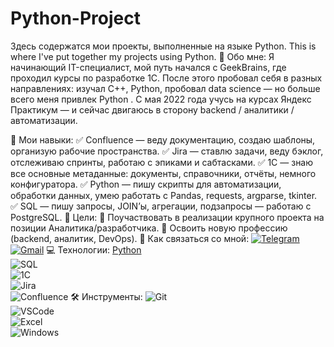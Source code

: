 # Python-Project
Здесь содержатся мои проекты, выполненные на языке Python. This is where I've put together my projects using Python.
📌 Обо мне:
Я начинающий IT-специалист, мой путь начался с GeekBrains, где проходил курсы по разработке 1С. После этого пробовал себя в разных направлениях: изучал C++, Python, пробовал data science — но больше всего меня привлек Python . С мая 2022 года учусь на курсах Яндекс Практикум — и сейчас двигаюсь в сторону backend / аналитики / автоматизации.

💼 Мои навыки:
✅ Confluence — веду документацию, создаю шаблоны, организую рабочие пространства.
✅ Jira — ставлю задачи, веду бэклог, отслеживаю спринты, работаю с эпиками и сабтасками.
✅ 1С — знаю все основные метаданные: документы, справочники, отчёты, немного конфигуратора.
✅ Python — пишу скрипты для автоматизации, обработки данных, умею работать с Pandas, requests, argparse, tkinter.
✅ SQL — пишу запросы, JOIN’ы, агрегации, подзапросы — работаю с PostgreSQL.
🎯 Цели:
🔁 Поучаствовать в реализации крупного проекта на позиции Аналитика/разработчика.
🚀 Освоить новую профессию (backend, аналитик, DevOps).
💬 Как связаться со мной:
[![Telegram](https://img.shields.io/badge/Telegram-Contact-blue?logo=telegram)](https://t.me/Nerzul70)
[![Gmail](https://img.shields.io/badge/Gmail-Email-red?logo=gmail&logoColor=white)](mailto:forester379@gmail.com)
💻 Технологии:
[Python](https://img.shields.io/badge/Python-3776AB?logo=python&logoColor=white)  
![SQL](https://img.shields.io/badge/SQL-003B5C?logo=mysql&logoColor=white)  
![1C](https://img.shields.io/badge/1C-000000?logo=visual-studio&logoColor=white)  
![Jira](https://img.shields.io/badge/Jira-0052CC?logo=jira&logoColor=white)  
![Confluence](https://img.shields.io/badge/Confluence-172B4D?logo=confluence&logoColor=white)
🛠️ Инструменты:
![Git](https://img.shields.io/badge/Git-F05032?logo=git&logoColor=white)  
![VSCode](https://img.shields.io/badge/VSCode-007ACC?logo=visual-studio-code&logoColor=white)  
![Excel](https://img.shields.io/badge/Excel-217346?logo=microsoft-excel&logoColor=white)  
![Windows](https://img.shields.io/badge/Windows-0078D4?logo=windows&logoColor=white)
